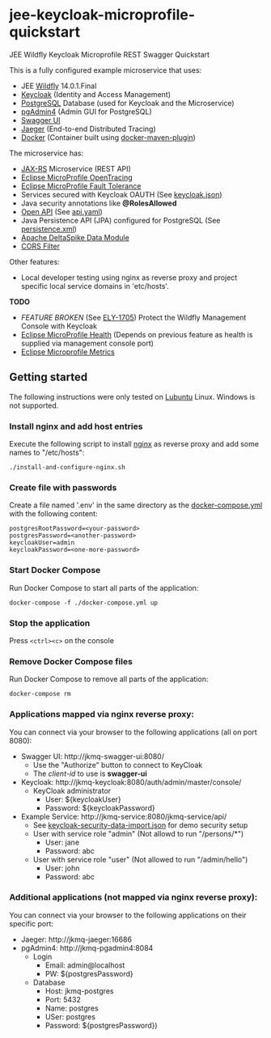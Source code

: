 # jee-keycloak-microprofile-quickstart
JEE Wildfly Keycloak Microprofile REST Swagger Quickstart

This is a fully configured example microservice that uses:
- JEE [Wildfly](https://wildfly.org/) 14.0.1.Final
- [Keycloak](https://www.keycloak.org/) (Identity and Access Management)
- [PostgreSQL](https://www.postgresql.org/) Database (used for Keycloak and the Microservice)
- [pgAdmin4](https://www.pgadmin.org/) (Admin GUI for PostgreSQL)
- [Swagger UI](https://swagger.io/tools/swagger-ui/)
- [Jaeger](https://www.jaegertracing.io/) (End-to-end Distributed Tracing)
- [Docker](https://www.docker.com/) (Container built using [docker-maven-plugin](https://github.com/fabric8io/docker-maven-plugin))

The microservice has:
- [JAX-RS](https://projects.eclipse.org/projects/ee4j.jaxrs) Microservice (REST API)
- [Eclipse MicroProfile OpenTracing](https://github.com/eclipse/microprofile-opentracing)
- [Eclipse MicroProfile Fault Tolerance](https://github.com/eclipse/microprofile-fault-tolerance)
- Services secured with Keycloak OAUTH (See [keycloak.json](src/main/webapp/WEB-INF/keycloak.json))
- Java security annotations like **@RolesAllowed**
- [Open API](https://swagger.io/docs/specification/about/) (See [api.yaml](/src/main/webapp/api.yaml))
- Java Persistence API (JPA) configured for PostgreSQL (See [persistence.xml](src/main/resources/META-INF/persistence.xml))
- [Apache DeltaSpike Data Module](https://deltaspike.apache.org/documentation/data.html)
- [CORS Filter](src/main/java/org/fuin/examples/jkmq/service/StaticCorsFilter.java)

Other features:
- Local developer testing using nginx as reverse proxy and project specific local service domains in 'etc/hosts'.

**TODO**
- *FEATURE BROKEN* (See [ELY-1705](https://issues.jboss.org/browse/ELY-1705)) Protect the Wildfly Management Console with Keycloak
- [Eclipse MicroProfile Health](https://github.com/eclipse/microprofile-health) (Depends on previous feature as health is supplied via management console port)
- [Eclipse Microprofile Metrics](https://github.com/eclipse/microprofile-metrics)

## Getting started
The following instructions were only tested on [Lubuntu](https://lubuntu.net/) Linux. Windows is not supported.

### Install nginx and add host entries
Execute the following script to install [nginx](https://www.nginx.com/) as reverse proxy and add some names to "/etc/hosts":

```
./install-and-configure-nginx.sh
```

### Create file with passwords
Create a file named '.env' in the same directory as the [docker-compose.yml](docker-compose.yml) with the following content:

```
postgresRootPassword=<your-password>
postgresPassword=<another-password>
keycloakUser=admin
keycloakPassword=<one-more-password>
```

### Start Docker Compose
Run Docker Compose to start all parts of the application: 

```
docker-compose -f ./docker-compose.yml up
```

### Stop the application
Press `<ctrl><c>` on the console

### Remove Docker Compose files
Run Docker Compose to remove all parts of the application:

```
docker-compose rm
```


### Applications mapped via nginx reverse proxy:
You can connect via your browser to the following applications (all on port 8080):
* Swagger UI: http://jkmq-swagger-ui:8080/
    * Use the "Authorize" button to connect to KeyCloak
    * The *client-id* to use is **swagger-ui**
* Keycloak: http://jkmq-keycloak:8080/auth/admin/master/console/
     * KeyCloak administrator
         * User: ${keycloakUser}
         * Password: ${keycloakPassword}
* Example Service: http://jkmq-service:8080/jkmq-service/api/
     * See [keycloak-security-data-import.json](keycloak-security-data-import.json) for demo security setup
     * User with service role "admin" (Not allowd to run "/persons/*")
         * User: jane
         * Password: abc
     * User with service role "user" (Not allowed to run "/admin/hello")
         * User: john
         * Password: abc

### Additional applications (not mapped via nginx reverse proxy):
You can connect via your browser to the following applications on their specific port:
* Jaeger: http://jkmq-jaeger:16686
* pgAdmin4: http://jkmq-pgadmin4:8084
    * Login
       * Email: admin@localhost
       * PW: ${postgresPassword}
    * Database
       * Host: jkmq-postgres
       * Port: 5432
       * Name: postgres
       * USer: postgres
       * Password: ${postgresPassword})

